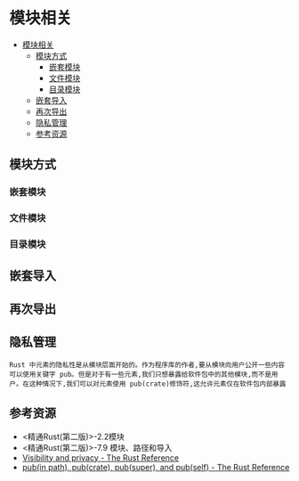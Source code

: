 # 模块相关

<!--ts-->
* [模块相关](#模块相关)
   * [模块方式](#模块方式)
      * [嵌套模块](#嵌套模块)
      * [文件模块](#文件模块)
      * [目录模块](#目录模块)
   * [嵌套导入](#嵌套导入)
   * [再次导出](#再次导出)
   * [隐私管理](#隐私管理)
   * [参考资源](#参考资源)

<!-- Created by https://github.com/ekalinin/github-markdown-toc -->
<!-- Added by: runner, at: Wed Jun 15 16:31:11 UTC 2022 -->

<!--te-->

## 模块方式

### 嵌套模块

### 文件模块

### 目录模块

## 嵌套导入

## 再次导出

## 隐私管理

```admonish info title="pub(crate) fn fn_name() {}"
Rust 中元素的隐私性是从模块层面开始的。作为程序库的作者,要从模块向用户公开一些内容可以使用关键字 pub。但是对于有一些元素,我们只想暴露给软件包中的其他模块,而不是用户。在这种情况下,我们可以对元素使用 pub(crate)修饰符,这允许元素仅在软件包内部暴露
```

## 参考资源

- <精通Rust(第二版)>-2.2模块
- <精通Rust(第二版)>-7.9 模块、路径和导入
- [Visibility and privacy - The Rust Reference](https://doc.rust-lang.org/stable/reference/visibility-and-privacy.html)
- [pub(in path), pub(crate), pub(super), and pub(self) - The Rust Reference](https://doc.rust-lang.org/stable/reference/visibility-and-privacy.html#pubin-path-pubcrate-pubsuper-and-pubself)